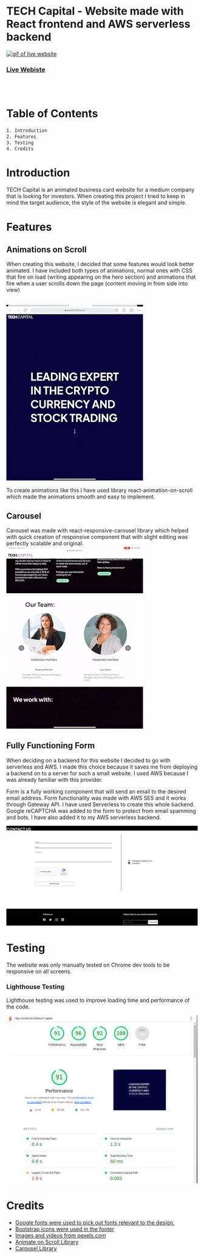 # TECH Capital - Website made with **React** frontend and **AWS serverless** backend

<a href='https://asiask97.github.io/tech-capital/'><img src='./src/documentation/main.gif' alt='gif of live website'></a>

### [Live Webiste](https://asiask97.github.io/tech-capital/)

<br/>
<br/>

# Table of Contents
    1. Introduction
    2. Features
    3. Testing
    4. Credits

# Introduction 
TECH Capital is an animated business card website for a medium company that is looking for investors. When creating this project I tried to keep in mind the target audience, the style of the website is elegant and simple. 

# Features 
## Animations on Scroll
When creating this website, I decided that some features would look better animated. I have included both types of animations, normal ones with CSS that fire on load (writing appearing on the hero section) and animations that fire when a user scrolls down the page (content moving in from side into view)

<br/>
<img src='./src/documentation/scroll.gif' alt='animations used on the website'>

To create animations like this I have used library react-animation-on-scroll which made the animations smooth and easy to implement.  

## Carousel 
Carousel was made with react-responsive-carousel library which helped with quick creation of responsive component that with slight editing was perfectly scalable and original. 
<br/>
<img src='./src/documentation/carousel.gif' alt='carousel used on the website'>

## Fully Functioning Form
When deciding on a backend for this website I decided to go with serverless and AWS. I made this choice because it saves me from deploying a backend on to a server for such a small website. I used AWS because I was already familiar with this provider.  

Form is a fully working component that will send an email to the desired email address. Form functionality was made with AWS SES and it works through Gateway API. I have used Serverless to create this whole backend.  
Google reCAPTCHA was added to the form to protect from email spamming and bots. I have also added it to my AWS serverless backend.

<img src='./src/documentation/form.png' alt='form'>

# Testing

The website was only manually tested on Chrome dev tools to be responsive on all screens. 

###  Lighthouse Testing
Lighthouse testing was used to improve loading time and performance of the code. 

<img src='./src/documentation/testing.png' alt='lighthouse desktop results'>

# Credits

- [Google fonts were used to pick out fonts relevant to the design.](https://fonts.google.com/) 
- [Bootstrap icons were used in the footer](https://icons.getbootstrap.com/) 
- [Images and videos from pexels.com](https://www.pexels.com/) 
- [Animate on Scroll Library](https://www.npmjs.com/package/react-animation-on-scroll) 
- [Carousel Library](https://www.npmjs.com/package/react-responsive-carousel) 